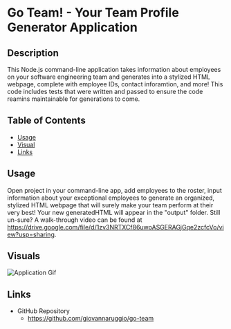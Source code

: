 # Go Team! - Your Team Profile Generator Application

## Description
This Node.js command-line application takes information about employees on your software engineering team and generates into a stylized HTML webpage, complete with employee IDs, contact inforamtion, and more! This code includes tests that were written and passed to ensure the code reamins maintainable for generations to come.

## Table of Contents

- [Usage](#usage)
- [Visual](#visual)
- [Links](#links)

## Usage
Open project in your command-line app, add employees to the roster, input information about your exceptional employees to generate an organized, stylized HTML webpage that will surely make your team perform at their very best! Your new generatedHTML will appear in the "output" folder. Still un-sure? A walk-through video can be found at https://drive.google.com/file/d/1zv3NRTXCf86uwoASGERAGjGqe2zcfcVo/view?usp=sharing.

## Visuals
<img src="./assets/team-generator-gif.mov" alt="Application Gif"/>

## Links
- GitHub Repository
    - https://github.com/giovannaruggio/go-team




